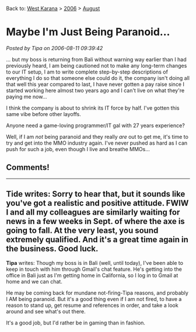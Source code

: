 Back to: [West Karana](/posts/westkarana.md) > [2006](/posts/2006/westkarana.md) > [August](./westkarana.md)
# Maybe I'm Just Being Paranoid...

*Posted by Tipa on 2006-08-11 09:39:42*

... but my boss is returning from Bali without warning way earlier than I had previously heard, I am being cautioned not to make any long-term changes to our IT setup, I am to write complete step-by-step descriptions of everything I do so that someone else could do it, the company isn't doing all that well this year compared to last, I have never gotten a pay raise since I started working here almost two years ago and I can't live on what they're paying me now...

I think the company is about to shrink its IT force by half. I've gotten this same vibe before other layoffs.

Anyone need a game-loving programmer/IT gal with 27 years experience?

Well, if I am *not* being paranoid and they really *are* out to get me, it's time to try and get into the MMO industry again. I've never pushed as hard as I can push for such a job, even though I live and breathe MMOs...
## Comments!
---
**Tide** writes: Sorry to hear that, but it sounds like you've got a realistic and positive attitude. FWIW I and all my colleagues are similarly waiting for news in a few weeks in Sept. of where the axe is going to fall. At the very least, you sound extremely qualified. And it's a great time again in the business. Good luck.
---
**Tipa** writes: Though my boss is in Bali (well, until today), I've been able to keep in touch with him through Gmail's chat feature. He's getting into the office in Bali just as I'm getting home in California, so I log in to Gmail at home and we can chat.

He may be coming back for mundane not-firing-Tipa reasons, and probably I AM being paranoid. But it's a good thing even if I am not fired, to have a reason to stand up, get resume and references in order, and take a look around and see what's out there.

It's a good job, but I'd rather be in gaming than in fashion.
